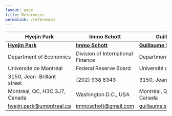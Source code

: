 ```yaml
---
layout: page
title: References
permalink: /references
---
```


<!--## Université de Montréal-->

| Hyejin Park | Immo Schott | Guillaume Sublet |
|-------------|-------------|------------------|
| **[Hyejin Park](https://www.hyejinpark.net)** | **[Immo Schott](https://sites.google.com/site/immoschott/)** | **[Guillaume Sublet](https://guillaumesublet.github.io/)** |
| Department of Economics  | Division of International Finance | Department of Economics  | 
| Université de Montréal  | Federal Reserve Board | Université de Montréal  | 
| 3150, Jean-Brillant street | (202) 938 8343 | 3150, Jean-Brillant street |
| Montréal, QC, H3C 3J7, Canada | Washington D.C., USA | Montréal, QC, H3C 3J7, Canada |
|[hyejin.park@umontreal.ca](hyejin.park@umontreal.ca) | [immoschott@gmail.com](immoschott@gmail.com) | [guillaume.sublet@umontreal.ca](guillaume.sublet@umontreal.ca) |
